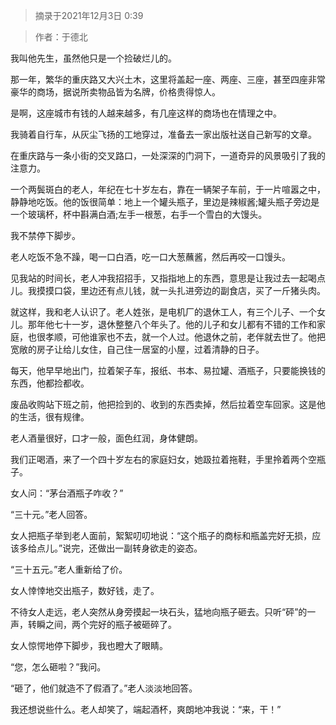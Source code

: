 > 摘录于2021年12月3日 0:39

> 作者：于德北

我叫他先生，虽然他只是一个捡破烂儿的。

那一年，繁华的重庆路又大兴土木，这里将盖起一座、两座、三座，甚至四座非常豪华的商场，据说所卖物品皆为名牌，价格贵得惊人。

是啊，这座城市有钱的人越来越多，有几座这样的商场也在情理之中。

我骑着自行车，从灰尘飞扬的工地穿过，准备去一家出版社送自己新写的文章。

在重庆路与一条小街的交叉路口，一处深深的门洞下，一道奇异的风景吸引了我的注意力。

一个两鬓斑白的老人，年纪在七十岁左右，靠在一辆架子车前，于一片喧嚣之中，静静地吃饭。他的饭很简单：地上一个罐头瓶子，里边是辣椒酱;罐头瓶子旁边是一个玻璃杯，杯中斟满白酒;左手一根葱，右手一个雪白的大馒头。

我不禁停下脚步。

老人吃饭不急不躁，喝一口白酒，吃一口大葱蘸酱，然后再咬一口馒头。

见我站的时间长，老人冲我招招手，又指指地上的东西，意思是让我过去一起喝点儿。我摸摸口袋，里边还有点儿钱，就一头扎进旁边的副食店，买了一斤猪头肉。

就这样，我和老人认识了。老人姓张，是电机厂的退休工人，有三个儿子、一个女儿。那年他七十一岁，退休整整八个年头了。他的儿子和女儿都有不错的工作和家庭，也很孝顺，可他谁家也不去，就一个人过。他退休之前，老伴就去世了。他把宽敞的房子让给儿女住，自己住一居室的小屋，过着清静的日子。

每天，他早早地出门，拉着架子车，报纸、书本、易拉罐、酒瓶子，只要能换钱的东西，他都捡都收。

废品收购站下班之前，他把捡到的、收到的东西卖掉，然后拉着空车回家。这是他的生活，很有规律。

老人酒量很好，口才一般，面色红润，身体健朗。

我们正喝酒，来了一个四十岁左右的家庭妇女，她趿拉着拖鞋，手里拎着两个空瓶子。

女人问：“茅台酒瓶子咋收？”

“三十元。”老人回答。

女人把瓶子举到老人面前，絮絮叨叨地说：“这个瓶子的商标和瓶盖完好无损，应该多给点儿。”说完，还做出一副转身欲走的姿态。

“三十五元。”老人重新给了价。

女人悻悻地交出瓶子，数好钱，走了。

不待女人走远，老人突然从身旁摸起一块石头，猛地向瓶子砸去。只听“砰”的一声，转瞬之间，两个完好的瓶子被砸碎了。

女人惊愕地停下脚步，我也瞪大了眼睛。

“您，怎么砸啦？”我问。

“砸了，他们就造不了假酒了。”老人淡淡地回答。

我还想说些什么。老人却笑了，端起酒杯，爽朗地冲我说：“来，干！”
